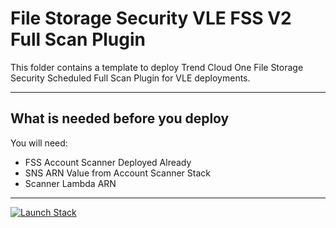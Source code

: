 # File Storage Security VLE FSS V2 Full Scan Plugin

This folder contains a template to deploy Trend Cloud One File Storage Security Scheduled Full Scan Plugin for VLE deployments.

---

## What is needed before you deploy

You will need:
   - FSS Account Scanner Deployed Already
   - SNS ARN Value from Account Scanner Stack
   - Scanner Lambda ARN

---

[![Launch Stack](https://cdn.rawgit.com/buildkite/cloudformation-launch-stack-button-svg/master/launch-stack.svg)](https://console.aws.amazon.com/cloudformation/home#/stacks/new?stackName=VLE-FSS-Full-Scank&templateURL=https://immersionday-workshops-trendmicro.s3.amazonaws.com/fss/vle-deployment/cross-region-scanner-orchestration/main.fullschedule.yaml)
